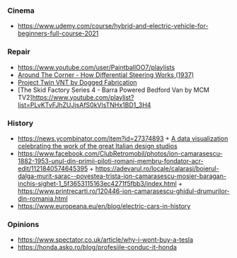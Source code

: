 ### Cinema

- https://www.udemy.com/course/hybrid-and-electric-vehicle-for-beginners-full-course-2021

### Repair

- https://www.youtube.com/user/PaintballOO7/playlists
- [Around The Corner - How Differential Steering Works (1937)](https://youtu.be/yYAw79386WI)
- [Project Twin VNT by Dogged Fabrication](https://www.youtube.com/playlist?list=PLqcW63HNy8xFVTVAfl8RDI1oUhhudmRgI)
- [The Skid Factory Series 4 - Barra Powered Bedford Van by MCM TV2]https://www.youtube.com/playlist?list=PLvKTvFJhZUJjsAfS0kVlsTNHx1BD1_3H4

### History

- https://news.ycombinator.com/item?id=27374893 + [A data visualization celebrating the work of the great Italian design studios](https://www.cardesignhistory.com)
- https://www.facebook.com/ClubRetromobil/photos/ion-camarasescu-1882-1953-unul-din-primii-piloti-romani-membru-fondator-acr-edit/1121840574645395 + https://adevarul.ro/locale/calarasi/boierul-dalga-murit-sarac--povestea-trista-ion-camarasescu-mosier-baragan-inchis-sighet-1_5f3653115163ec4271f5fbb3/index.html + https://www.printrecarti.ro/120446-ion-camarasescu-ghidul-drumurilor-din-romania.html
- https://www.europeana.eu/en/blog/electric-cars-in-history

### Opinions

- https://www.spectator.co.uk/article/why-i-wont-buy-a-tesla
- https://honda.asko.ro/blog/profesiile-conduc-it-honda
